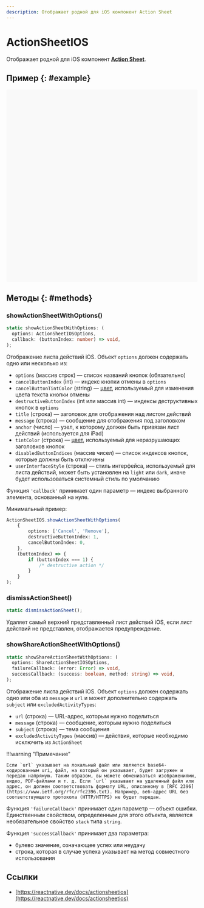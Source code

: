 ```yaml
---
description: Отображает родной для iOS компонент Action Sheet
---
```


# ActionSheetIOS

Отображает родной для iOS компонент [**Action Sheet**](https://developer.apple.com/design/human-interface-guidelines/ios/views/action-sheets/).

## Пример {: #example}

<div data-snack-id="@bndby/actionsheetios" data-snack-platform="web" data-snack-preview="true" data-snack-theme="light" style="overflow:hidden;background:#F9F9F9;border:1px solid var(--color-border);border-radius:4px;height:505px;width:100%"></div>

## Методы {: #methods}

### showActionSheetWithOptions()

```ts
static showActionSheetWithOptions: (
  options: ActionSheetIOSOptions,
  callback: (buttonIndex: number) => void,
);
```

Отображение листа действий iOS. Объект `options` должен содержать одно или несколько из:

-   `options` (массив строк) — список названий кнопок (обязательно)
-   `cancelButtonIndex` (int) — индекс кнопки отмены в `options`
-   `cancelButtonTintColor` (string) — [цвет](colors.md), используемый для изменения цвета текста кнопки отмены
-   `destructiveButtonIndex` (int или массив int) — индексы деструктивных кнопок в `options`
-   `title` (строка) — заголовок для отображения над листом действий
-   `message` (строка) — сообщение для отображения под заголовком
-   `anchor` (число) — узел, к которому должен быть привязан лист действий (используется для iPad)
-   `tintColor` (строка) — [цвет](colors.md), используемый для неразрушающих заголовков кнопок
-   `disabledButtonIndices` (массив чисел) — список индексов кнопок, которые должны быть отключены
-   `userInterfaceStyle` (строка) — стиль интерфейса, используемый для листа действий, может быть установлен на `light` или `dark`, иначе будет использоваться системный стиль по умолчанию

Функция `'callback'` принимает один параметр — индекс выбранного элемента, основанный на нуле.

Минимальный пример:

```ts
ActionSheetIOS.showActionSheetWithOptions(
    {
        options: ['Cancel', 'Remove'],
        destructiveButtonIndex: 1,
        cancelButtonIndex: 0,
    },
    (buttonIndex) => {
        if (buttonIndex === 1) {
            /* destructive action */
        }
    }
);
```

### dismissActionSheet()

```ts
static dismissActionSheet();
```

Удаляет самый верхний представленный лист действий iOS, если лист действий не представлен, отображается предупреждение.

### showShareActionSheetWithOptions()

```ts
static showShareActionSheetWithOptions: (
  options: ShareActionSheetIOSOptions,
  failureCallback: (error: Error) => void,
  successCallback: (success: boolean, method: string) => void,
);
```

Отображение листа действий iOS. Объект `options` должен содержать одно или оба из `message` и `url` и может дополнительно содержать `subject` или `excludedActivityTypes`:

-   `url` (строка) — URL-адрес, которым нужно поделиться
-   `message` (строка) — сообщение, которым нужно поделиться
-   `subject` (строка) — тема сообщения
-   `excludedActivityTypes` (массив) — действия, которые необходимо исключить из `ActionSheet`

!!!warning "Примечание"

    Если `url` указывает на локальный файл или является base64-кодированным uri, файл, на который он указывает, будет загружен и передан напрямую. Таким образом, вы можете обмениваться изображениями, видео, PDF-файлами и т. д. Если `url` указывает на удаленный файл или адрес, он должен соответствовать формату URL, описанному в [RFC 2396](https://www.ietf.org/rfc/rfc2396.txt). Например, веб-адрес URL без соответствующего протокола (HTTP/HTTPS) не будет передан.

Функция `'failureCallback'` принимает один параметр — объект ошибки. Единственным свойством, определенным для этого объекта, является необязательное свойство `stack` типа `string`.

Функция `'successCallback'` принимает два параметра:

-   булево значение, означающее успех или неудачу
-   строка, которая в случае успеха указывает на метод совместного использования

## Ссылки

-   [https://reactnative.dev/docs/actionsheetios](https://reactnative.dev/docs/actionsheetios)

